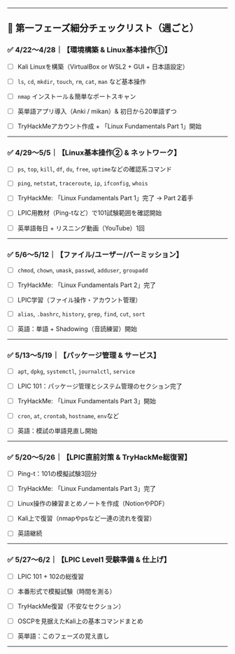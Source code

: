 
---

## 🔹 第一フェーズ細分チェックリスト（週ごと）

### ✅ 4/22〜4/28｜【環境構築 & Linux基本操作①】

- [ ]  Kali Linuxを構築（VirtualBox or WSL2 + GUI + 日本語設定）
    
- [ ]  `ls`, `cd`, `mkdir`, `touch`, `rm`, `cat`, `man` など基本操作
    
- [ ]  `nmap` インストール＆簡単なポートスキャン
    
- [ ]  英単語アプリ導入（Anki / mikan）& 初日から20単語ずつ
    
- [ ]  TryHackMeアカウント作成 + 「Linux Fundamentals Part 1」開始
    

---

### ✅ 4/29〜5/5｜【Linux基本操作② & ネットワーク】

- [ ]  `ps`, `top`, `kill`, `df`, `du`, `free`, `uptime`などの確認系コマンド
    
- [ ]  `ping`, `netstat`, `traceroute`, `ip`, `ifconfig`, `whois`
    
- [ ]  TryHackMe: 「Linux Fundamentals Part 1」完了 → Part 2着手
    
- [ ]  LPIC用教材（Ping-tなど）で101試験範囲を確認開始
    
- [ ]  英単語毎日 + リスニング動画（YouTube）1回
    

---

### ✅ 5/6〜5/12｜【ファイル/ユーザー/パーミッション】

- [ ]  `chmod`, `chown`, `umask`, `passwd`, `adduser`, `groupadd`
    
- [ ]  TryHackMe: 「Linux Fundamentals Part 2」完了
    
- [ ]  LPIC学習（ファイル操作・アカウント管理）
    
- [ ]  `alias`, `.bashrc`, `history`, `grep`, `find`, `cut`, `sort`
    
- [ ]  英語：単語 + Shadowing（音読練習）開始
    

---

### ✅ 5/13〜5/19｜【パッケージ管理 & サービス】

- [ ]  `apt`, `dpkg`, `systemctl`, `journalctl`, `service`
    
- [ ]  LPIC 101：パッケージ管理とシステム管理のセクション完了
    
- [ ]  TryHackMe: 「Linux Fundamentals Part 3」開始
    
- [ ]  `cron`, `at`, `crontab`, `hostname`, `env`など
    
- [ ]  英語：模試の単語見直し開始
    

---

### ✅ 5/20〜5/26｜【LPIC直前対策 & TryHackMe総復習】

- [ ]  Ping-t：101の模擬試験3回分
    
- [ ]  TryHackMe: 「Linux Fundamentals Part 3」完了
    
- [ ]  Linux操作の練習まとめノートを作成（NotionやPDF）
    
- [ ]  Kali上で復習（nmapやpsなど一連の流れを復習）
    
- [ ]  英語継続
    

---

### ✅ 5/27〜6/2｜【LPIC Level1 受験準備 & 仕上げ】

- [ ]  LPIC 101 + 102の総復習
    
- [ ]  本番形式で模擬試験（時間を測る）
    
- [ ]  TryHackMe復習（不安なセクション）
    
- [ ]  OSCPを見据えたKali上の基本コマンドまとめ
    
- [ ]  英単語：このフェーズの覚え直し
    

---
